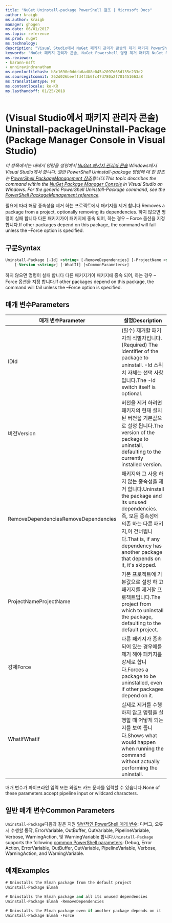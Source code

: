 ```yaml
---
title: "NuGet Uninstall-package PowerShell 참조 | Microsoft Docs"
author: kraigb
ms.author: kraigb
manager: ghogen
ms.date: 06/01/2017
ms.topic: reference
ms.prod: nuget
ms.technology: 
description: "Visual Studio에서 NuGet 패키지 관리자 콘솔의 제거 패키지 PowerShell 명령에 대 한 참조입니다."
keywords: "NuGet 패키지 관리자 콘솔, NuGet Powershell 명령 제거 패키지 NuGet Powershell 참조"
ms.reviewer:
- karann-msft
- unniravindranathan
ms.openlocfilehash: b8c1690e0ddda6ad88e045a2097d65d135e233d2
ms.sourcegitcommit: 262d026beeffd4f3b6fc47d780a2f701451663a8
ms.translationtype: MT
ms.contentlocale: ko-KR
ms.lasthandoff: 01/25/2018
---
```

# <a name="uninstall-package-package-manager-console-in-visual-studio"></a><span data-ttu-id="f8b72-104">(Visual Studio에서 패키지 관리자 콘솔) Uninstall-package</span><span class="sxs-lookup"><span data-stu-id="f8b72-104">Uninstall-Package (Package Manager Console in Visual Studio)</span></span>

<span data-ttu-id="f8b72-105">*이 항목에서는 내에서 명령을 설명에서 [NuGet 패키지 관리자 콘솔](Package-Manager-Console.md) Windows에서 Visual Studio에서 합니다. 일반 PowerShell Uninstall-package 명령에 대 한 참조는 [PowerShell PackageManagement 참조](/powershell/module/packagemanagement/?view=powershell-6)합니다.*</span><span class="sxs-lookup"><span data-stu-id="f8b72-105">*This topic describes the command within the [NuGet Package Manager Console](Package-Manager-Console.md) in Visual Studio on Windows. For the generic PowerShell Uninstall-Package command, see the [PowerShell PackageManagement reference](/powershell/module/packagemanagement/?view=powershell-6).*</span></span>

<span data-ttu-id="f8b72-106">필요에 따라 해당 종속성을 제거 하는 프로젝트에서 패키지를 제거 합니다.</span><span class="sxs-lookup"><span data-stu-id="f8b72-106">Removes a package from a project, optionally removing its dependencies.</span></span> <span data-ttu-id="f8b72-107">하지 않으면 명령이 실패 합니다 다른 패키지가이 패키지에 종속 되어, 하는 경우 – Force 옵션을 지정 합니다.</span><span class="sxs-lookup"><span data-stu-id="f8b72-107">If other packages depend on this package, the command will fail unless the –Force option is specified.</span></span>

## <a name="syntax"></a><span data-ttu-id="f8b72-108">구문</span><span class="sxs-lookup"><span data-stu-id="f8b72-108">Syntax</span></span>

```ps
Uninstall-Package [-Id] <string> [-RemoveDependencies] [-ProjectName <string>] [-Force]
    [-Version <string>] [-WhatIf] [<CommonParameters>]
```

<span data-ttu-id="f8b72-109">하지 않으면 명령이 실패 합니다 다른 패키지가이 패키지에 종속 되어, 하는 경우 – Force 옵션을 지정 합니다.</span><span class="sxs-lookup"><span data-stu-id="f8b72-109">If other packages depend on this package, the command will fail unless the –Force option is specified.</span></span>

## <a name="parameters"></a><span data-ttu-id="f8b72-110">매개 변수</span><span class="sxs-lookup"><span data-stu-id="f8b72-110">Parameters</span></span>

| <span data-ttu-id="f8b72-111">매개 변수</span><span class="sxs-lookup"><span data-stu-id="f8b72-111">Parameter</span></span> | <span data-ttu-id="f8b72-112">설명</span><span class="sxs-lookup"><span data-stu-id="f8b72-112">Description</span></span> |
| --- | --- |
| <span data-ttu-id="f8b72-113">ID</span><span class="sxs-lookup"><span data-stu-id="f8b72-113">Id</span></span> | <span data-ttu-id="f8b72-114">(필수) 제거할 패키지의 식별자입니다.</span><span class="sxs-lookup"><span data-stu-id="f8b72-114">(Required) The identifier of the package to uninstall.</span></span> <span data-ttu-id="f8b72-115">-Id 스위치 자체는 선택 사항입니다.</span><span class="sxs-lookup"><span data-stu-id="f8b72-115">The -Id switch itself is optional.</span></span> |
| <span data-ttu-id="f8b72-116">버전</span><span class="sxs-lookup"><span data-stu-id="f8b72-116">Version</span></span> | <span data-ttu-id="f8b72-117">버전을 제거 하려면 패키지의 현재 설치 된 버전을 기본값으로 설정 됩니다.</span><span class="sxs-lookup"><span data-stu-id="f8b72-117">The version of the package to uninstall, defaulting to the currently installed version.</span></span> |
| <span data-ttu-id="f8b72-118">RemoveDependencies</span><span class="sxs-lookup"><span data-stu-id="f8b72-118">RemoveDependencies</span></span> | <span data-ttu-id="f8b72-119">패키지와 그 사용 하지 않는 종속성을 제거 합니다.</span><span class="sxs-lookup"><span data-stu-id="f8b72-119">Uninstall the package and its unused dependencies.</span></span> <span data-ttu-id="f8b72-120">즉, 모든 종속성에 의존 하는 다른 패키지,이 건너뜁니다.</span><span class="sxs-lookup"><span data-stu-id="f8b72-120">That is, if any dependency has another package that depends on it, it's skipped.</span></span> |
| <span data-ttu-id="f8b72-121">ProjectName</span><span class="sxs-lookup"><span data-stu-id="f8b72-121">ProjectName</span></span> | <span data-ttu-id="f8b72-122">기본 프로젝트에 기본값으로 설정 하 고 패키지를 제거할 프로젝트입니다.</span><span class="sxs-lookup"><span data-stu-id="f8b72-122">The project from which to uninstall the package, defaulting to the default project.</span></span> |
| <span data-ttu-id="f8b72-123">강제</span><span class="sxs-lookup"><span data-stu-id="f8b72-123">Force</span></span> | <span data-ttu-id="f8b72-124">다른 패키지가 종속 되어 있는 경우에를 제거 해야 패키지를 강제로 합니다.</span><span class="sxs-lookup"><span data-stu-id="f8b72-124">Forces a package to be uninstalled, even if other packages depend on it.</span></span> |
| <span data-ttu-id="f8b72-125">WhatIf</span><span class="sxs-lookup"><span data-stu-id="f8b72-125">WhatIf</span></span> | <span data-ttu-id="f8b72-126">실제로 제거를 수행 하지 않고 명령을 실행할 때 어떻게 되는지를 보여 줍니다.</span><span class="sxs-lookup"><span data-stu-id="f8b72-126">Shows what would happen when running the command without actually performing the uninstall.</span></span> |

<span data-ttu-id="f8b72-127">매개 변수가 파이프라인 입력 또는 와일드 카드 문자를 입력할 수 있습니다.</span><span class="sxs-lookup"><span data-stu-id="f8b72-127">None of these parameters accept pipeline input or wildcard characters.</span></span>

## <a name="common-parameters"></a><span data-ttu-id="f8b72-128">일반 매개 변수</span><span class="sxs-lookup"><span data-stu-id="f8b72-128">Common Parameters</span></span>

<span data-ttu-id="f8b72-129">`Uninstall-Package`다음과 같은 지원 [일반적인 PowerShell 매개 변수](http://go.microsoft.com/fwlink/?LinkID=113216): 디버그, 오류 시 수행할 동작, ErrorVariable, OutBuffer, OutVariable, PipelineVariable, Verbose, WarningAction, 및 WarningVariable 합니다.</span><span class="sxs-lookup"><span data-stu-id="f8b72-129">`Uninstall-Package` supports the following [common PowerShell parameters](http://go.microsoft.com/fwlink/?LinkID=113216): Debug, Error Action, ErrorVariable, OutBuffer, OutVariable, PipelineVariable, Verbose, WarningAction, and WarningVariable.</span></span>

## <a name="examples"></a><span data-ttu-id="f8b72-130">예제</span><span class="sxs-lookup"><span data-stu-id="f8b72-130">Examples</span></span>

```ps
# Uninstalls the Elmah package from the default project
Uninstall-Package Elmah

# Uninstalls the Elmah package and all its unused dependencies
Uninstall-Package Elmah -RemoveDependencies 

# Uninstalls the Elmah package even if another package depends on it
Uninstall-Package Elmah -Force
```
